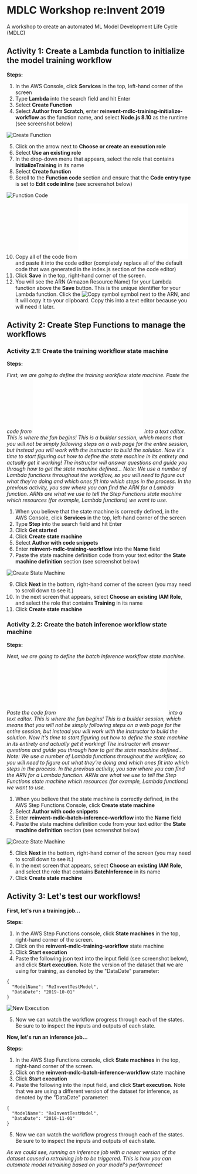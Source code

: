 # MDLC Workshop re:Invent 2019
A workshop to create an automated ML Model Development Life Cycle (MDLC) 

## Activity 1: Create a Lambda function to initialize the model training workflow

**Steps:**

1. In the AWS Console, click **Services** in the top, left-hand corner of the screen
2. Type **Lambda** into the search field and hit Enter
3. Select **Create Function**
4. Select **Author from Scratch**, enter **reinvent-mdlc-training-initialize-workflow** as the function name, and select **Node.js 8.10** as the runtime (see screenshot below)

![Create Function](/images/create_function_training_iam.png)

5. Click on the arrow next to **Choose or create an execution role**
6. Select **Use an existing role**
7. In the drop-down menu that appears, select the role that contains **InitializeTraining** in its name
8. Select **Create function**
9. Scroll to the **Function code** section and ensure that the **Code entry type** is set to **Edit code inline** (see screenshot below)

![Function Code](/images/function_code_training.png)

10. Copy all of the code from ![here](/code/reinvent-mdlc-training-initialize-workflow.js) and paste it into the code editor (completely replace all of the default code that was generated in the index.js section of the code editor)
11. Click **Save**  in the top, right-hand corner of the screen.
12. You will see the ARN (Amazon Resource Name) for your Lambda function above the **Save** button. This is the unique identifier for your Lambda function. Click the ![Copy symbol](/images/copy_symbol.PNG) symbol next to the ARN, and it will copy it to your clipboard. Copy this into a text editor because you will need it later.


## Activity 2: Create Step Functions to manage the workflows

### Activity 2.1: Create the training workflow state machine

**Steps:**

*First, we are going to define the training workflow state machine. Paste the code from ![here](/code/reinvent-mdlc-training-workflow.txt) into a text editor.
This is where the fun begins! This is a builder session, which means that you will not be simply following steps on a web page for the entire session, but instead you will work with the instructor to build the solution. Now it's time to start figuring out how to define the state machine in its entirety and actually get it working! 
The instructor will answer questions and guide you through how to get the state machine defined...
Note: We use a number of Lambda functions throughout the workflow, so you will need to figure out what they're doing and which ones fit into which steps in the process.
In the previous activity, you saw where you can find the ARN for a Lambda function. ARNs are what we use to tell the Step Functions state machine which resources (for example, Lambda functions) we want to use.*

1. When you believe that the state machine is correctly defined, in the AWS Console, click **Services** in the top, left-hand corner of the screen
2. Type **Step** into the search field and hit Enter
3. Click **Get started**
4. Click **Create state machine**
5. Select **Author with code snippets**
6. Enter **reinvent-mdlc-training-workflow** into the **Name** field
7. Paste the state machine definition code from your text editor the **State machine definition** section (see screenshot below)

![Create State Machine](/images/create_state_machine.png)

9. Click **Next** in the bottom, right-hand corner of the screen (you may need to scroll down to see it.)
10. In the next screen that appears, select **Choose an existing IAM Role**, and select the role that contains **Training** in its name
11. Click **Create state machine**

### Activity 2.2: Create the batch inference workflow state machine

**Steps:**

*Next, we are going to define the batch inference workflow state machine. Paste the code from ![here](/code/reinvent-mdlc-batch-inference-workflow.txt) into a text editor.
This is where the fun begins! This is a builder session, which means that you will not be simply following steps on a web page for the entire session, but instead you will work with the instructor to build the solution. Now it's time to start figuring out how to define the state machine in its entirety and actually get it working! 
The instructor will answer questions and guide you through how to get the state machine defined...
Note: We use a number of Lambda functions throughout the workflow, so you will need to figure out what they're doing and which ones fit into which steps in the process.
In the previous activity, you saw where you can find the ARN for a Lambda function. ARNs are what we use to tell the Step Functions state machine which resources (for example, Lambda functions) we want to use.*

1. When you believe that the state machine is correctly defined, in the AWS Step Functions Console, click **Create state machine**
2. Select **Author with code snippets**
3. Enter **reinvent-mdlc-batch-inference-workflow** into the **Name** field
4. Paste the state machine definition code from your text editor the **State machine definition** section (see screenshot below)

![Create State Machine](/images/create_state_machine.png)

5. Click **Next** in the bottom, right-hand corner of the screen (you may need to scroll down to see it.)
6. In the next screen that appears, select **Choose an existing IAM Role**, and select the role that contains **BatchInference** in its name
7. Click **Create state machine**

## Activity 3: Let's test our workflows!

**First, let's run a training job...**

**Steps:**

1. In the AWS Step Functions console, click **State machines** in the top, right-hand corner of the screen.
2. Click on the **reinvent-mdlc-training-workflow** state machine 
3. Click **Start execution**
4. Paste the following json text into the input field (see screenshot below), and click **Start execution**. Note the version of the dataset that we are using for training, as denoted by the "DataDate" parameter:
```
{
  "ModelName": "ReInventTestModel",
  "DataDate": "2019-10-01"
}
```

![New Execution](/images/new_execution.png)

5. Now we can watch the workflow progress through each of the states. Be sure to to inspect the inputs and outputs of each state.


**Now, let's run an inference job...**

**Steps:**

1. In the AWS Step Functions console, click **State machines** in the top, right-hand corner of the screen.
2. Click on the **reinvent-mdlc-batch-inference-workflow** state machine 
3. Click **Start execution**
4. Paste the following into the input field, and click **Start execution**.  Note that we are using a different version of the dataset for inference, as denoted by the "DataDate" parameter:
```
{
  "ModelName": "ReInventTestModel",
  "DataDate": "2019-11-01"
}
```
5. Now we can watch the workflow progress through each of the states. Be sure to to inspect the inputs and outputs of each state.

*As we could see, running an inference job with a newer version of the dataset caused a retraining job to be triggered. This is how you can automate model retraining based on your model's performance!*
